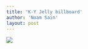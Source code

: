 ```yaml
---
title: 'K-Y Jelly billboard'
author: 'Noam Sain'
layout: post
---
```


[![](http://4.bp.blogspot.com/_8aN4krk1nsk/S231dCVcM0I/AAAAAAAAAWU/hhsTOBA51hk/s400/image-3.jpg)](http://4.bp.blogspot.com/_8aN4krk1nsk/S231dCVcM0I/AAAAAAAAAWU/hhsTOBA51hk/s1600-h/image-3.jpg)